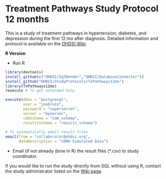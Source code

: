 Treatment Pathways Study Protocol 12 months
===============

This is a study of treatment pathways in hypertension, diabetes, and depression during the first 12 mo after diagnosis.  Detailed information and protocol is available on the [OHDSI Wiki](http://www.ohdsi.org/web/wiki/doku.php?id=research:treatment_pathways_in_chronic_disease_12_mos).

**R Version**

- Run R

```R
library(devtools)
install_github(c("OHDSI/SqlRender","OHDSI/DatabaseConnector"))
install_github("OHDSI/StudyProtocols/TxPathways12mo")
library(TxPathways12mo)
?execute # To get extended help

execute(dbms = "postgresql",
        user = "joebruin",
        password = "supersecret",
        server = "myserver",
        cdmSchema = "cdm_schema",
        resultsSchema = "results_schema")
        
# To automatically email result files        
email(from = "collaborator@ohdsi.org",
      dataDescription = "CDM4 Simulated Data")        
```

- Email (if not already done in R) the result files (*.csv) to study coordinator.

If you would like to run the study directly from SQL without using R, contact the study administrator listed on the [Wiki page](http://www.ohdsi.org/web/wiki/doku.php?id=research:treatment_pathways_in_chronic_disease_12_mos). 
